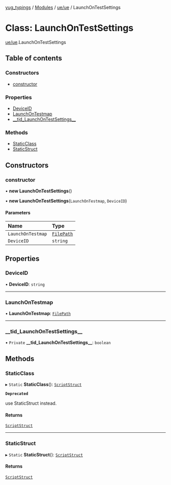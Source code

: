 [yug_typings](../README.md) / [Modules](../modules.md) / [ue/ue](../modules/ue_ue.md) / LaunchOnTestSettings

# Class: LaunchOnTestSettings

[ue/ue](../modules/ue_ue.md).LaunchOnTestSettings

## Table of contents

### Constructors

- [constructor](ue_ue.LaunchOnTestSettings.md#constructor)

### Properties

- [DeviceID](ue_ue.LaunchOnTestSettings.md#deviceid)
- [LaunchOnTestmap](ue_ue.LaunchOnTestSettings.md#launchontestmap)
- [\_\_tid\_LaunchOnTestSettings\_\_](ue_ue.LaunchOnTestSettings.md#__tid_launchontestsettings__)

### Methods

- [StaticClass](ue_ue.LaunchOnTestSettings.md#staticclass)
- [StaticStruct](ue_ue.LaunchOnTestSettings.md#staticstruct)

## Constructors

### constructor

• **new LaunchOnTestSettings**()

• **new LaunchOnTestSettings**(`LaunchOnTestmap`, `DeviceID`)

#### Parameters

| Name | Type |
| :------ | :------ |
| `LaunchOnTestmap` | [`FilePath`](ue_ue.FilePath.md) |
| `DeviceID` | `string` |

## Properties

### DeviceID

• **DeviceID**: `string`

___

### LaunchOnTestmap

• **LaunchOnTestmap**: [`FilePath`](ue_ue.FilePath.md)

___

### \_\_tid\_LaunchOnTestSettings\_\_

• `Private` **\_\_tid\_LaunchOnTestSettings\_\_**: `boolean`

## Methods

### StaticClass

▸ `Static` **StaticClass**(): [`ScriptStruct`](ue_ue.ScriptStruct.md)

**`Deprecated`**

use StaticStruct instead.

#### Returns

[`ScriptStruct`](ue_ue.ScriptStruct.md)

___

### StaticStruct

▸ `Static` **StaticStruct**(): [`ScriptStruct`](ue_ue.ScriptStruct.md)

#### Returns

[`ScriptStruct`](ue_ue.ScriptStruct.md)
